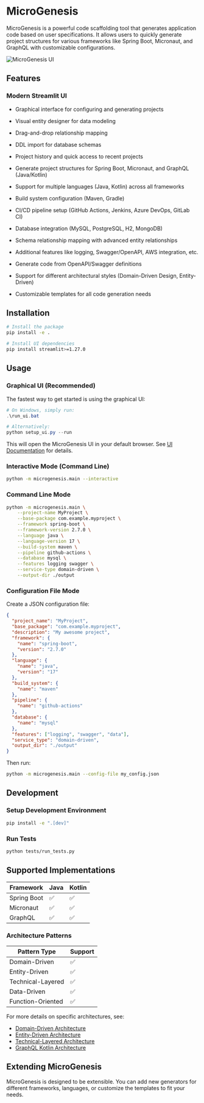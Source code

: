 # MicroGenesis

MicroGenesis is a powerful code scaffolding tool that generates application code based on user specifications. It allows users to quickly generate project structures for various frameworks like Spring Boot, Micronaut, and GraphQL with customizable configurations.

![MicroGenesis UI](https://via.placeholder.com/800x450.png?text=MicroGenesis+UI)

## Features

### Modern Streamlit UI
- Graphical interface for configuring and generating projects
- Visual entity designer for data modeling
- Drag-and-drop relationship mapping
- DDL import for database schemas
- Project history and quick access to recent projects

- Generate project structures for Spring Boot, Micronaut, and GraphQL (Java/Kotlin)
- Support for multiple languages (Java, Kotlin) across all frameworks
- Build system configuration (Maven, Gradle)
- CI/CD pipeline setup (GitHub Actions, Jenkins, Azure DevOps, GitLab CI)
- Database integration (MySQL, PostgreSQL, H2, MongoDB)
- Schema relationship mapping with advanced entity relationships
- Additional features like logging, Swagger/OpenAPI, AWS integration, etc.
- Generate code from OpenAPI/Swagger definitions
- Support for different architectural styles (Domain-Driven Design, Entity-Driven)
- Customizable templates for all code generation needs

## Installation

```bash
# Install the package
pip install -e .

# Install UI dependencies
pip install streamlit>=1.27.0
```

## Usage

### Graphical UI (Recommended)

The fastest way to get started is using the graphical UI:

```powershell
# On Windows, simply run:
.\run_ui.bat

# Alternatively:
python setup_ui.py --run
```

This will open the MicroGenesis UI in your default browser. See [UI Documentation](docs/UI_DOCUMENTATION.md) for details.

### Interactive Mode (Command Line)

```bash
python -m microgenesis.main --interactive
```

### Command Line Mode

```bash
python -m microgenesis.main \
    --project-name MyProject \
    --base-package com.example.myproject \
    --framework spring-boot \
    --framework-version 2.7.0 \
    --language java \
    --language-version 17 \
    --build-system maven \
    --pipeline github-actions \
    --database mysql \
    --features logging swagger \
    --service-type domain-driven \
    --output-dir ./output
```

### Configuration File Mode

Create a JSON configuration file:

```json
{
  "project_name": "MyProject",
  "base_package": "com.example.myproject",
  "description": "My awesome project",
  "framework": {
    "name": "spring-boot",
    "version": "2.7.0"
  },
  "language": {
    "name": "java",
    "version": "17"
  },
  "build_system": {
    "name": "maven"
  },
  "pipeline": {
    "name": "github-actions"
  },
  "database": {
    "name": "mysql"
  },
  "features": ["logging", "swagger", "data"],
  "service_type": "domain-driven",
  "output_dir": "./output"
}
```

Then run:

```bash
python -m microgenesis.main --config-file my_config.json
```

## Development

### Setup Development Environment

```bash
pip install -e ".[dev]"
```

### Run Tests

```bash
python tests/run_tests.py
```

## Supported Implementations

| Framework   | Java | Kotlin |
|-------------|------|--------|
| Spring Boot | ✅    | ✅      |
| Micronaut   | ✅    | ✅      |
| GraphQL     | ✅    | ✅      |

### Architecture Patterns

| Pattern Type        | Support |
|---------------------|---------|
| Domain-Driven       | ✅       |
| Entity-Driven       | ✅       |
| Technical-Layered   | ✅       |
| Data-Driven         | ✅       |
| Function-Oriented   | ✅       |

For more details on specific architectures, see:
- [Domain-Driven Architecture](docs/DOMAIN_DRIVEN_ARCHITECTURE.md)
- [Entity-Driven Architecture](docs/ENTITY_DRIVEN_ARCHITECTURE.md) 
- [Technical-Layered Architecture](docs/TECHNICAL_LAYERED_ARCHITECTURE.md)
- [GraphQL Kotlin Architecture](docs/GRAPHQL_KOTLIN_ARCHITECTURE.md)

## Extending MicroGenesis

MicroGenesis is designed to be extensible. You can add new generators for different frameworks, languages, or customize the templates to fit your needs.